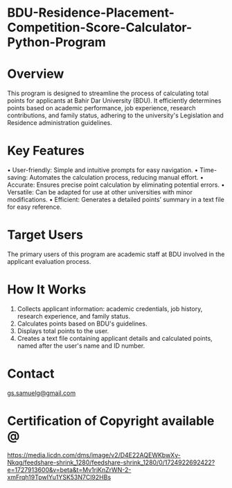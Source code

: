 # BDU-Residence-Placement-Competition-Score-Calculator-Python-Program
# Overview
This program is designed to streamline the process of calculating total points for applicants at Bahir Dar University (BDU). It efficiently determines points based on academic performance, job experience, research contributions, and family status, adhering to the university's Legislation and Residence administration guidelines.
# Key Features
•	User-friendly: Simple and intuitive prompts for easy navigation.
•	Time-saving: Automates the calculation process, reducing manual effort.
•	Accurate: Ensures precise point calculation by eliminating potential errors.
•	Versatile: Can be adapted for use at other universities with minor modifications.
•	Efficient: Generates a detailed points’ summary in a text file for easy reference.
# Target Users
The primary users of this program are academic staff at BDU involved in the applicant evaluation process.
# How It Works
1.	Collects applicant information: academic credentials, job history, research experience, and family status.
2.	Calculates points based on BDU's guidelines.
3.	Displays total points to the user.
4.	Creates a text file containing applicant details and calculated points, named after the user's name and ID number.
# Contact
gs.samuelg@gmail.com
# Certification of Copyright available @
https://media.licdn.com/dms/image/v2/D4E22AQEWKbwXy-Nkqg/feedshare-shrink_1280/feedshare-shrink_1280/0/1724922692422?e=1727913600&v=beta&t=Mv1rjKnZrWN-2-xmFrqh19TpwIYu1YSK53N7Cl92HBs
